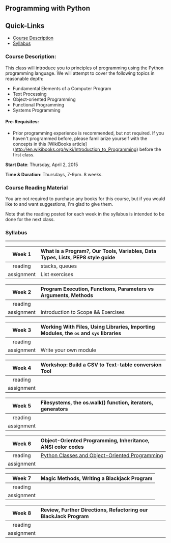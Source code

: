## Programming with Python

## Quick-Links
+ [Course Description](#course-description)
+ [Syllabus](#syllabus)


### Course Description:

This class will introduce you to principles of programming using the Python programming language.  We will attempt to cover the following topics in reasonable depth:

+ Fundamental Elements of a Computer Program
+ Text Processing
+ Object-oriented Programming
+ Functional Programming
+ Systems Programming


#### Pre-Requisites:

+ Prior programming experience is recommended, but not required.  If you haven't programmed before, please familiarize yourself with the concepts in this [WikiBooks article] (http://en.wikibooks.org/wiki/Introduction_to_Programming) before the first class.

**Start Date**: Thursday, April 2, 2015

**Time & Duration**: Thursdays, 7-9pm. 8 weeks.


### Course Reading Material

You are not required to purchase any books for this course, but if you would like to and want suggestions, I'm glad to give them.

Note that the reading posted for each week in the syllabus is intended to be done for the next class.

### Syllabus
***

| Week 1 | What is a Program?, Our Tools, Variables, Data Types, Lists, PEP8 style guide |
|:-------------:|:-----|
| reading     | stacks, queues |
| assignment    | List exercises |
 
| Week 2 | Program Execution, Functions, Parameters vs Arguments, Methods  |
|:-------------:|:-----|
| reading     |  |
| assignment    | Introduction to Scope && Exercises |

| Week 3 | Working With Files, Using Libraries, Importing Modules, the ````os```` and ````sys```` libraries |
|:-------------:|:-----|
| reading     |  |
| assignment    | Write your own module |

| Week 4 | Workshop: Build a CSV to Text-table conversion Tool |
|:-------------:|:-----|
| reading     |  |
| assignment    | |

| Week 5 | Filesystems, the os.walk() function, iterators, generators |
|:-------------:|:-----|
| reading     |  |
| assignment    | |

| Week 6 | Object-Oriented Programming, Inheritance, ANSI color codes |
|:-------------:|:-----|
| reading     | [Python Classes and Object-Oriented Programming](http://www.jeffknupp.com/blog/2014/06/18/improve-your-python-python-classes-and-object-oriented-programming/)  |
| assignment    | |

| Week 7 | Magic Methods, Writing a Blackjack Program |
|:-------------:|:-----|
| reading     |  |
| assignment    | |

| Week 8 | Review, Further Directions, Refactoring our BlackJack Program  |
|:-------------:|:-----|
| reading     |  |
| assignment    | |
